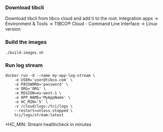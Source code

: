 ### Download tibcli
Download tibcli from tibco cloud and add ti to the root.
Integration apps -> Environment & Tools -> TIBCO® Cloud - Command Line Interface -> Linux version

### Build the images
```
./build-images.sh
```

### Run log stream
```
docker run -d --name my-app-log-stream \
	-e USER='user@tibco.com' \
	-e PASSWORD='password' \
	-e ORG='ORG' \
	-e REGION=eu-west-1 \
	-e APP_NAME='MyAppName' \
	-e HC_MIN='5' \
	-v /cloud/logs:/tci/logs \
	--restart=unless-stopped \
	tci/logs/stream:latest
```
*HC_MIN: Stream healthcheck in minutes